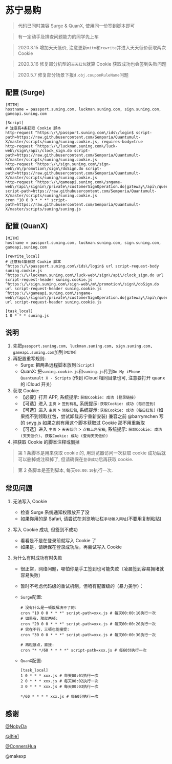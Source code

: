 # 苏宁易购

> 代码已同时兼容 Surge & QuanX, 使用同一份签到脚本即可

> 有一定动手及排查问题能力的同学先上车

> 2020.3.15 增加天天低价, 注意更新`mitm`和`rewrite`并进入天天低价获取两次 Cookie

> 2020.3.16 修复部分机型的`天天红包`就算 Cookie 获取成功也会签到失败问题

> 2020.5.7 修复部分场景下报`d.obj.couponRuleName`问题

## 配置 (Surge)

```properties
[MITM]
hostname = passport.suning.com, luckman.suning.com, sign.suning.com, gameapi.suning.com

[Script]
# 注意有4条获取 Cookie 脚本
http-request ^https:\/\/passport.suning.com\/ids\/login$ script-path=https://raw.githubusercontent.com/Semporia/Quantumult-X/master/scripts/suning/suning.cookie.js, requires-body=true
http-request ^https:\/\/luckman.suning.com\/luck-web\/sign\/api\/clock_sign.do script-path=https://raw.githubusercontent.com/Semporia/Quantumult-X/master/scripts/suning/suning.cookie.js
http-request ^https:\/\/sign.suning.com\/sign-web\/m\/promotion\/sign\/doSign.do script-path=https://raw.githubusercontent.com/Semporia/Quantumult-X/master/scripts/suning/suning.cookie.js
http-request ^https:\/\/gameapi.suning.com\/sngame-web\/(api\/signin\/private\/customerSignOperation.do|gateway\/api\/queryPrize.do) script-path=https://raw.githubusercontent.com/Semporia/Quantumult-X/master/scripts/suning/suning.cookie.js
cron "10 0 0 * * *" script-path=https://raw.githubusercontent.com/Semporia/Quantumult-X/master/scripts/suning/suning.js
```

## 配置 (QuanX)

```properties
[MITM]
hostname = passport.suning.com, luckman.suning.com, sign.suning.com, gameapi.suning.com

[rewrite_local]
# 注意有4条获取 Cookie 脚本
^https:\/\/passport.suning.com\/ids\/login$ url script-request-body suning.cookie.js
^https:\/\/luckman.suning.com\/luck-web\/sign\/api\/clock_sign.do url script-request-header suning.cookie.js
^https:\/\/sign.suning.com\/sign-web\/m\/promotion\/sign\/doSign.do url script-request-header suning.cookie.js
^https:\/\/gameapi.suning.com\/sngame-web\/(api\/signin\/private\/customerSignOperation.do|gateway\/api\/queryPrize.do) url script-request-header suning.cookie.js

[task_local]
1 0 * * * suning.js
```

## 说明

1. 先把`passport.suning.com, luckman.suning.com, sign.suning.com, gameapi.suning.com`加到`[MITM]`
2. 再配置重写规则:
   - Surge: 把两条远程脚本放到`[Script]`
   - QuanX: 把`suning.cookie.js`和`suning.js`传到`On My iPhone - Quantumult X - Scripts` (传到 iCloud 相同目录也可, 注意要打开 quanx 的 iCloud 开关)
3. 获取 Cookie:
   - 【必要】打开 APP, 系统提示: `获取Cookie: 成功 (登录链接)`
   - 【可选】进入 `主页` > `签到有礼`, 系统提示: `获取Cookie: 成功 (每日签到)`
   - 【可选】进入 `主页` > `领取红包`, 系统提示: `获取Cookie: 成功 (每日红包)` (如果找不到领取红包，尝试卸载苏宁重新安装) 兼容之前 @barrymchen 写的 snyg.js 如果之前有用这个脚本获取过 Cookie 那不用重新取
   - 【可选】进入 `主页` > `天天低价` > `点右上角宝箱`, 系统提示: `获取Cookie: 成功 (天天低价)`、`获取Cookie: 成功 (查询天天低价)`
4. 把获取 Cookie 的脚本注释或删掉

> 第 1 条脚本是用来获取 cookie 的, 用浏览器访问一次获取 cookie 成功后就可以删掉或注释掉了, 但请确保在`登录成功`后再获取 cookie.

> 第 2 条脚本是签到脚本, 每天`00:00:10`执行一次.

## 常见问题

1. 无法写入 Cookie

   - 检查 Surge 系统通知权限放开了没
   - 如果你用的是 Safari, 请尝试在浏览地址栏`手动输入网址`(不要用复制粘贴)

2. 写入 Cookie 成功, 但签到不成功

   - 看看是不是在登录前就写入 Cookie 了
   - 如果是，请确保在登录成功后，再尝试写入 Cookie

3. 为什么有时成功有时失败

   - 很正常，网络问题，哪怕你是手工签到也可能失败（凌晨签到容易拥堵就容易失败）
   - 暂时不考虑代码级的重试机制，但咱有配置级的（暴力美学）：

   - `Surge`配置:

     ```properties
     # 没有什么是一顿饭解决不了的:
     cron "10 0 0 * * *" script-path=xxx.js # 每天00:00:10执行一次
     # 如果有，那就两顿:
     cron "20 0 0 * * *" script-path=xxx.js # 每天00:00:20执行一次
     # 实在不行，三顿也能接受:
     cron "30 0 0 * * *" script-path=xxx.js # 每天00:00:30执行一次

     # 再粗暴点，直接:
     cron "* */60 * * * *" script-path=xxx.js # 每60分执行一次
     ```

   - `QuanX`配置:

     ```properties
     [task_local]
     1 0 * * * xxx.js # 每天00:01执行一次
     2 0 * * * xxx.js # 每天00:02执行一次
     3 0 * * * xxx.js # 每天00:03执行一次

     */60 * * * * xxx.js # 每60分执行一次
     ```

## 感谢

[@NobyDa](https://github.com/NobyDa)

[@lhie1](https://github.com/lhie1)

[@ConnersHua](https://github.com/ConnersHua)

@makexp
